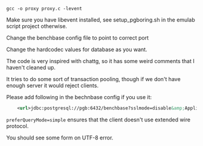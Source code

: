 `gcc -o proxy proxy.c -levent`

Make sure you have libevent installed, see setup_pgboring.sh in the emulab
script project otherwise.

Change the benchbase config file to point to correct port

Change the hardcodec values for database as you want.

The code is very inspired with chattg, so it has some weird comments that I
haven't cleaned up.

It tries to do some sort of transaction pooling, though if we don't have enough
server it would reject clients.

Please add following in the bechnbase config if you use it:
```xml
    <url>jdbc:postgresql://pgb:6432/benchbase?sslmode=disable&amp;ApplicationName=tpcc&amp;reWriteBatchedInserts=true&amp;preferQueryMode=simple</url>
```

`preferQueryMode=simple` ensures that the client doesn't use extended wire
protocol. 


You should see some form on UTF-8 error.
